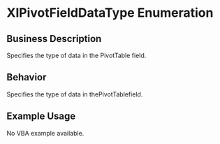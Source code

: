 # XlPivotFieldDataType Enumeration

## Business Description
Specifies the type of data in the PivotTable field.

## Behavior
Specifies the type of data in thePivotTablefield.

## Example Usage
No VBA example available.
